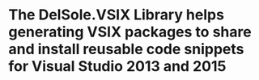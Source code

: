 # The DelSole.VSIX Library helps generating VSIX packages to share and install reusable code snippets for Visual Studio 2013 and 2015
